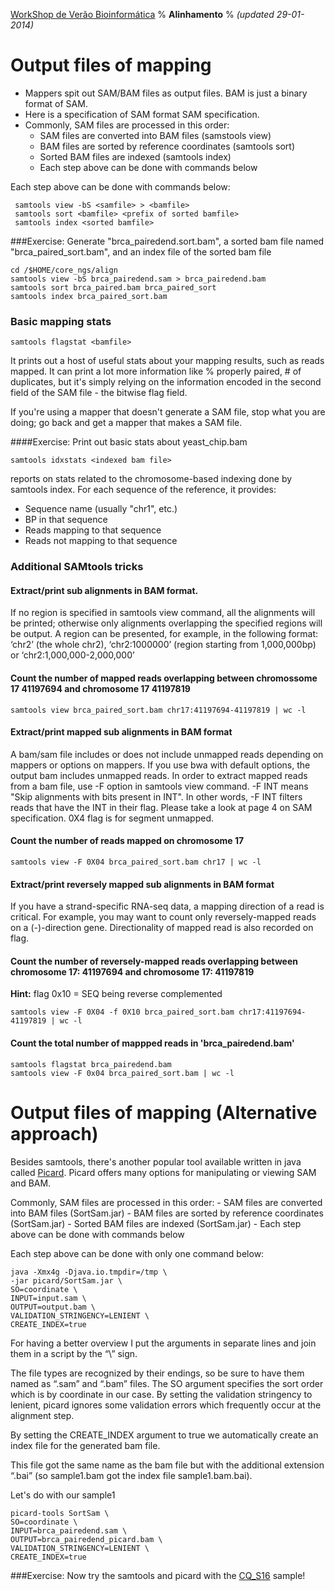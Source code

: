 [WorkShop de Verão Bioinformática](http://github.com/genomika/summercourse/)
% __Alinhamento__
% _(updated 29-01-2014)_

<!-- COMMON LINKS HERE -->

[SAMTools]: http://samtools.sourceforge.net/ "SAMtools"
[Picard]: http://broadinstitute.github.io/picard/ "Picard"

# Output files of mapping

- Mappers spit out SAM/BAM files as output files. BAM is just a binary format of SAM.
- Here is a specification of SAM format SAM specification.
- Commonly, SAM files are processed in this order:
    - SAM files are converted into BAM files (samstools view)
    - BAM files are sorted by reference coordinates (samtools sort)
    - Sorted BAM files are indexed (samtools index)
    - Each step above can be done with commands below

Each step above can be done with commands below:

     samtools view -bS <samfile> > <bamfile>
     samtools sort <bamfile> <prefix of sorted bamfile>
     samtools index <sorted bamfile>
     

###Exercise: Generate "brca_pairedend.sort.bam", a sorted bam file named "brca_paired_sort.bam", and an index file of the sorted bam file

    cd /$HOME/core_ngs/align
    samtools view -bS brca_pairedend.sam > brca_pairedend.bam
    samtools sort brca_paired.bam brca_paired_sort
    samtools index brca_paired_sort.bam
    
### Basic mapping stats

    samtools flagstat <bamfile>

It prints out a host of useful stats about your mapping results, such as reads mapped. It can print a lot more information like % properly paired, # of duplicates, but it's simply relying on the information encoded in the second field of the SAM file - the bitwise flag field.

If you're using a mapper that doesn't generate a SAM file, stop what you are doing; go back and get a mapper that makes a SAM file.

####Exercise: Print out basic stats about yeast_chip.bam

    samtools idxstats <indexed bam file>

reports on stats related to the chromosome-based indexing done by samtools index. For each sequence of the reference, it provides:
- Sequence name (usually "chr1", etc.)
- BP in that sequence
- Reads mapping to that sequence
- Reads not mapping to that sequence    
    
### Additional SAMtools tricks

#### Extract/print sub alignments in BAM format.

If no region is specified in samtools view command, all the alignments will be printed; otherwise only alignments overlapping the specified regions will be output. A region can be presented, for example, in the following format: ‘chr2’ (the whole chr2), ‘chr2:1000000’ (region starting from 1,000,000bp) or ‘chr2:1,000,000-2,000,000’

#### Count the number of mapped reads overlapping between chromossome 17 41197694 and chromosome 17 41197819

    samtools view brca_paired_sort.bam chr17:41197694-41197819 | wc -l

#### Extract/print mapped sub alignments in BAM format

A bam/sam file includes or does not include unmapped reads depending on mappers or options on mappers. If you use bwa with default options, the output bam includes unmapped reads. In order to extract mapped reads from a bam file, use -F option in samtools view command. -F INT means "Skip alignments with bits present in INT". In other words, -F INT filters reads that have the INT in their flag. Please take a look at page 4 on SAM specification. 0X4 flag is for segment unmapped.


#### Count the number of reads mapped on chromosome 17

    samtools view -F 0X04 brca_paired_sort.bam chr17 | wc -l
    
#### Extract/print reversely mapped sub alignments in BAM format

If you have a strand-specific RNA-seq data, a mapping direction of a read is critical. For example, you may want to count only reversely-mapped reads on a (-)-direction gene. Directionality of mapped read is also recorded on flag.

#### Count the number of reversely-mapped reads overlapping between chromosome 17: 41197694 and chromosome 17: 41197819
**Hint:** flag 0x10 = SEQ being reverse complemented

    samtools view -F 0X04 -f 0X10 brca_paired_sort.bam chr17:41197694-41197819 | wc -l

#### Count the total number of mappped reads in 'brca_pairedend.bam' 

    samtools flagstat brca_pairedend.bam
    samtools view -F 0x04 brca_paired_sort.bam | wc -l

# Output files of mapping (Alternative approach)

Besides samtools, there's another popular tool available written in java called [Picard](broadinstitute.github.io/picard/). Picard offers many options for manipulating or viewing SAM and BAM.

Commonly, SAM files are processed in this order:
    - SAM files are converted into BAM files (SortSam.jar)
    - BAM files are sorted by reference coordinates (SortSam.jar)
    - Sorted BAM files are indexed (SortSam.jar)
    - Each step above can be done with commands below

Each step above can be done with only one command below:

    java -Xmx4g -Djava.io.tmpdir=/tmp \
    -jar picard/SortSam.jar \
    SO=coordinate \
    INPUT=input.sam \
    OUTPUT=output.bam \
    VALIDATION_STRINGENCY=LENIENT \
    CREATE_INDEX=true

For having a better overview I put the arguments in separate lines and join them in a script by the “\” sign.

The file types are recognized by their endings, so be sure to have them named as “.sam” and “.bam” files. The SO argument specifies the sort order which is by coordinate in our case. By setting the validation stringency to lenient, picard ignores some validation errors which frequently occur at the alignment step. 

By setting the CREATE_INDEX argument to true we automatically create an index file for the generated bam file. 

This file got the same name as the bam file but with the additional extension “.bai” (so sample1.bam got the index file sample1.bam.bai).

Let's do with our sample1

    picard-tools SortSam \
    SO=coordinate \
    INPUT=brca_pairedend.sam \
    OUTPUT=brca_pairedend_picard.bam \
    VALIDATION_STRINGENCY=LENIENT \
    CREATE_INDEX=true

###Exercise: Now try the samtools and picard with the [CQ_S16](https://dl.dropboxusercontent.com/u/1977573/sample1.zip) sample!
